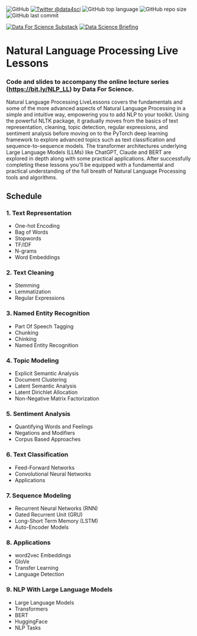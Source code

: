 ![GitHub](https://img.shields.io/github/license/DataForScience/NLP_LL)
[![Twitter @data4sci](https://img.shields.io/twitter/follow/data4sci)](https://twitter.com/intent/follow?screen_name=data4sci)
![GitHub top language](https://img.shields.io/github/languages/top/DataForScience/NLP_LL)
![GitHub repo size](https://img.shields.io/github/repo-size/DataForScience/NLP_LL)
![GitHub last commit](https://img.shields.io/github/last-commit/DataForScience/NLP_LL)

[![Data For Science Substack](https://img.shields.io/badge/Data_For_Science_Substack-Subscribe-blue)](https://graphs4sci.substack.com/)
        [![Data Science Briefing](https://img.shields.io/badge/Data_Science_Briefing-Subscribe-blue)](https://data4science.ck.page/a63d4cc8d9)


# Natural Language Processing Live Lessons

### Code and slides to accompany the online lecture series (https://bit.ly/NLP_LL) by Data For Science.

Natural Language Processing LiveLessons covers the fundamentals and some of the more advanced aspects of Natural Language Processing in a simple and intuitive way, empowering you to add NLP to your toolkit. Using the powerful NLTK package, it gradually moves from the basics of text representation, cleaning, topic detection, regular expressions, and sentiment analysis before moving on to the PyTorch deep learning framework to explore advanced topics such as text classification and sequence-to-sequence models. The transformer architectures underlying Large Language Models (LLMs) like ChatGPT, Claude and BERT are explored in depth along with some practical applications. After successfully completing these lessons you'll be equipped with a fundamental and practical understanding of the full breath of Natural Language Processing tools and algorithms.

## Schedule
### 1. Text Representation
- One-hot Encoding
- Bag of Words
- Stopwords
- TF/IDF
- N-grams
- Word Embeddings

### 2. Text Cleaning
- Stemming
- Lemmatization
- Regular Expressions

### 3. Named Entity Recognition
- Part Of Speech Tagging
- Chunking
- Chinking
- Named Entity Recognition

### 4. Topic Modeling
- Explicit Semantic Analysis
- Document Clustering
- Latent Semantic Analysis
- Latent Dirichlet Allocation
- Non-Negative Matrix Factorization

### 5. Sentiment Analysis
- Quantifying Words and Feelings
- Negations and Modifiers
- Corpus Based Approaches

### 6. Text Classification
- Feed-Forward Networks
- Convolutional Neural Networks
- Applications

### 7. Sequence Modeling
- Recurrent Neural Networks (RNN)
- Gated Recurrent Unit (GRU)
- Long-Short Term Memory (LSTM)
- Auto-Encoder Models

### 8. Applications
- word2vec Embeddings
- GloVe
- Transfer Learning
- Language Detection

### 9. NLP With Large Language Models
- Large Language Models
- Transformers
- BERT
- HuggingFace
- NLP Tasks